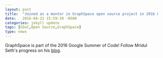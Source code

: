 ```yaml
---
layout: post
title:  "Joined as a mentor in GraphSpace open source project in 2016 Google Summer of Code!"
date:   2016-04-22 15:59:39 -0500
categories: jekyll update
tags: [GSoC,Open Source,GraphSpace]
type: news
---
```


GraphSpace is part of the 2016 Google Summer of Code! Follow Mridul Seth's progress on his [blog](https://summercode2016.wordpress.com/).
